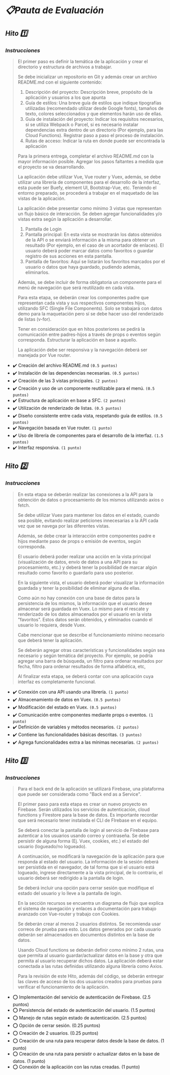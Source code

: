 # _:clipboard:Pauta de Evaluación_

## _Hito :one:_
### _Instrucciones_

> El primer paso es definir la temática de la aplicación y crear el directorio y estructura de archivos a
trabajar.
> 
> Se debe inicializar un repositorio en Git y además crear un archivo README.md con el siguiente
contenido:
> 1. Descripción del proyecto: Descripción breve, propósito de la aplicación y usuarios a los que
apunta
> 2. Guía de estilos: Una breve guía de estilos que indique tipografías utilizadas (recomendado
utilizar desde Google fonts), tamaños de texto, colores seleccionados y que elementos harán
uso de ellas.
> 3. Guía de instalación del proyecto: Indicar los requisitos necesarios, si se utiliza Webpack o
Parcel, si es necesario instalar dependencias extra dentro de un directorio (Por ejemplo, para las
Cloud Functions). Registrar paso a paso el proceso de instalación.
> 4. Rutas de acceso: Indicar la ruta en donde puede ser encontrada la aplicación
>
> Para la primera entrega, completar el archivo README.md con la mayor información posible. Agregar
los pasos faltantes a medida que el proyecto se va desarrollando.
>
> La aplicación debe utilizar Vue, Vue router y Vuex, además, se debe utilizar una librería de
componentes para el desarrollo de la interfaz, esta puede ser Buefy, element UI, Bootstrap-Vue, etc.
Teniendo el entorno preparado, se procederá a trabajar en el maquetado de las vistas de la
aplicación.
> 
> La aplicación debe presentar como mínimo 3 vistas que representan un flujo básico de interacción. Se
deben agregar funcionalidades y/o vistas extra según la aplicación a desarrollar.
> 1. Pantalla de Login
> 2. Pantalla principal: En esta vista se mostrarán los datos obtenidos de la API o se enviará
información a la misma para obtener un resultado (Por ejemplo, en el caso de un acortador de
enlaces). El usuario deberá poder marcar datos como favoritos o guardar registro de sus
acciones en esta pantalla.
> 3. Pantalla de favoritos: Aquí se listarán los favoritos marcados por el usuario o datos que haya
guardado, pudiendo además, eliminarlos.
>
> Además, se debe incluir de forma obligatoria un componente para el menú de navegación que será
reutilizado en cada vista.
>
> Para esta etapa, se deberán crear los componentes padre que representan cada vista y sus
respectivos componentes hijos, utilizando SFC (Single File Components). Solo se trabajará con datos
demo para la maquetación pero sí se debe hacer uso del renderizado de listas (v-for).
>
> Tener en consideración que en hitos posteriores se pedirá la comunicación entre padres-hijos a través
de props o eventos según corresponda. Estructurar la aplicación en base a aquello.
>
> La aplicación debe ser responsiva y la navegación deberá ser manejada por Vue router.


- :heavy_check_mark: Creación del archivo README.md `(0.5 puntos)`
- :heavy_check_mark: Instalación de las dependencias necesarias. `(0.5 puntos)`
- :heavy_check_mark: Creación de las 3 vistas principales. `(2 puntos)`
- :heavy_check_mark: Creación y uso de un componente reutilizable para el menú. `(0.5 puntos)`
- :heavy_check_mark: Estructura de aplicación en base a SFC. `(2 puntos)`
- :heavy_check_mark: Utilización de renderizado de listas. `(0.5 puntos)`
- :heavy_check_mark: Diseño consistente entre cada vista, respetando guía de estilos. `(0.5 puntos)`
- :heavy_check_mark: Navegación basada en Vue router. `(1 punto)`
- :heavy_check_mark: Uso de librería de componentes para el desarrollo de la interfaz. `(1.5 puntos)`
- :heavy_check_mark: Interfaz responsiva. `(1 punto)`

## _Hito :two:_

### _Instrucciones_

> En esta etapa se deberán realizar las conexiones a la API para la obtención de datos o
procesamiento de los mismos utilizando axios o fetch.
> 
> Se debe utilizar Vuex para mantener los datos en el estado, cuando sea posible, evitando realizar
peticiones innecesarias a la API cada vez que se navega por las diferentes vistas.
>
> Además, se debe crear la interacción entre componentes padre e hijos mediante paso de props o
emisión de eventos, según corresponda.
> 
> El usuario deberá poder realizar una acción en la vista principal (visualización de datos, envío de
datos a una API para su procesamiento, etc.) y deberá tener la posibilidad de marcar algún resultado
como favorito o guardarlo para uso posterior.
> 
> En la siguiente vista, el usuario deberá poder visualizar la información guardada y tener la posibilidad
de eliminar alguna de ellas.
>
> Como aún no hay conexión con una base de datos para la persistencia de los mismos, la información
que el usuario desee almacenar será guardada en Vuex. Lo mismo para el rescate y renderizado de
los datos almacenados por el usuario en la vista "favoritos". Estos datos serán obtenidos, y
eliminados cuando el usuario lo requiera, desde Vuex.
> 
> Cabe mencionar que se describe el funcionamiento mínimo necesario que deberá tener la aplicación.
> 
> Se deberán agregar otras características y funcionalidades según sea necesario y según temática del
proyecto. Por ejemplo, se podría agregar una barra de búsqueda, un filtro para ordenar resultados por
fecha, filtro para ordenar resultados de forma alfabética, etc,
> 
> Al finalizar esta etapa, se deberá contar con una aplicación cuya interfaz es completamente funcional.

- :heavy_check_mark: Conexión con una API usando una librería. `(1 punto)`
- :heavy_check_mark: Almacenamiento de datos en Vuex. `(0.5 puntos)`
- :heavy_check_mark: Modificación del estado en Vuex. `(0.5 puntos)`
- :heavy_check_mark: Comunicación entre componentes mediante props o eventos. `(1 punto)`
- :heavy_check_mark: Definición de variables y métodos necesarios. `(2 puntos)`
- :heavy_check_mark: Contiene las funcionalidades básicas descritas. `(3 puntos)`
- :heavy_check_mark: Agrega funcionalidades extra a las mínimas necesarias. `(2 puntos)`

## _Hito :three:_

### _Instrucciones_

> Para el back end de la aplicación se utilizará Firebase, una plataforma que puede ser considerada como "Back end as a Service".
> 
> El primer paso para esta etapa es crear un nuevo proyecto en Firebase. Serán utilizados los servicios
de autenticación, cloud functions y Firestore para la base de datos. Es importante recordar que será necesario tener instalada el CLI de FIrebase en el equipo.
>
> Se deberá conectar la pantalla de login al servicio de Firebase para autenticar a los usuarios usando correo y contraseña. Se debe persistir de alguna forma (Ej. Vuex, cookies, etc.) el estado del usuario
(logueado/no logueado).
>
> A continuación, se modificará la navegación de la aplicación para que responda al estado del usuario. La información de la sesión deberá ser persistida en el navegador, de tal forma que si el usuario está
logueado, ingrese directamente a la vista principal, de lo contrario, el usuario deberá ser redirigido a la pantalla de login.
> 
> Se deberá incluir una opción para cerrar sesión que modifique el estado del usuario y lo lleve a la pantalla de login.
> 
> En la sección recursos se encuentra un diagrama de flujo que explica el sistema de navegación y enlaces a documentación para trabajo avanzado con Vue-router y trabajo con Cookies.
> 
> Se deberán crear al menos 2 usuarios distintos. Se recomienda usar correos de prueba para esto. Los datos generados por cada usuario deberán ser almacenados en documentos distintos en la base de datos.
> 
> Usando Cloud functions se deberán definir como mínimo 2 rutas, una que permita al usuario guardar/actualizar datos en la base y otra que permita al usuario recuperar dichos datos. La aplicación deberá estar conectada a las rutas definidas utilizando alguna librería como Axios.
> 
> Para la revisión de este Hito, además del código, se deberán entregar las claves de acceso de los dos usuarios creados para pruebas para verificar el funcionamiento de la aplicación.

- :o: Implementación del servicio de autenticación de Firebase. (2.5 puntos)
- :o: Persistencia del estado de autenticación del usuario. (1.5 puntos)
- :o: Manejo de rutas según estado de autenticación. (2.5 puntos)
- :o: Opción de cerrar sesión. (0.25 puntos)
- :o: Creación de 2 usuarios. (0.25 puntos)
- :o: Creación de una ruta para recuperar datos desde la base de datos. (1 punto)
- :o: Creación de una ruta para persistir o actualizar datos en la base de datos. (1 punto)
- :o: Conexión de la aplicación con las rutas creadas. (1 punto)
